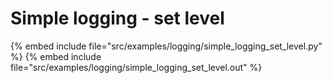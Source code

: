 # Simple logging - set level

{% embed include file="src/examples/logging/simple_logging_set_level.py" %}
{% embed include file="src/examples/logging/simple_logging_set_level.out" %}



